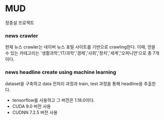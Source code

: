 # MUD
정종설  프로젝트

### news crawler
현재 뉴스 crawler는 네이버 뉴스 포털 사이트를 기반으로 crawling한다.
이때, 얻을 수 있는 카테고리는 '생활과학','IT/과학','경제','사회','정치','세계','오피니언'으로
총 7개이다. 
### news headline create using machine learning
dataset을 구축하고 data 전처리 과정과
train, test 과정을 통해  headline을 추출한다.
 
 - tensorflow를 사용하고 그 버전은 1.18.0이다.
 - CUDA 9.0 버전 사용
 - CUDNN 7.2.5 버전 사용
